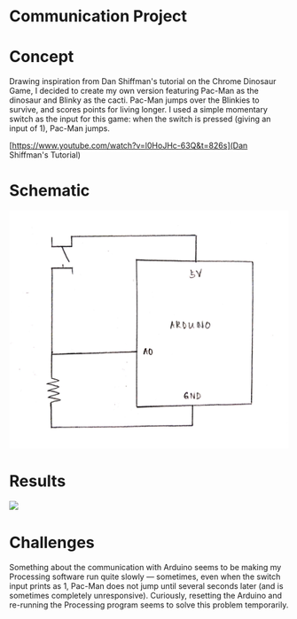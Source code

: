 # Communication Project

# Concept

Drawing inspiration from Dan Shiffman's tutorial on the Chrome Dinosaur Game, I decided to create my own version featuring Pac-Man as the dinosaur and Blinky as the cacti. Pac-Man jumps over the Blinkies to survive, and scores points for living longer. I used a simple momentary switch as the input for this game: when the switch is pressed (giving an input of 1), Pac-Man jumps. 

[https://www.youtube.com/watch?v=l0HoJHc-63Q&t=826s](Dan Shiffman's Tutorial)

# Schematic 

<img src = "21juneschematic[1].jpg" width = 1000>

# Results

<img src = "20200621_154258[1].jpg" width = 1000>

# Challenges

Something about the communication with Arduino seems to be making my Processing software run quite slowly — sometimes, even when the switch input prints as 1, Pac-Man does not jump until several seconds later (and is sometimes completely unresponsive). Curiously, resetting the Arduino and re-running the Processing program seems to solve this problem temporarily. 
